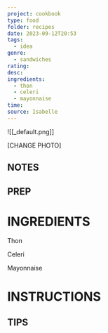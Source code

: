 ```yaml
---
project: cookbook
type: food
folder: recipes
date: 2023-09-12T20:53
tags:
  - idea
genre:
  - sandwiches
rating: 
desc: 
ingredients:
  - thon
  - celeri
  - mayonnaise
time: 
source: Isabelle
---
```


![[_default.png]]

[CHANGE PHOTO]


## NOTES




## PREP


# INGREDIENTS

Thon

Celeri

Mayonnaise

# INSTRUCTIONS


## TIPS



